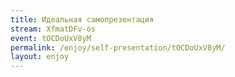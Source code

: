 ```yaml
---
title: Идеальная самопрезентация
stream: XfmatDFv-os
event: tOCDoUxV8yM
permalink: /enjoy/self-presentation/tOCDoUxV8yM/
layout: enjoy
---
```

